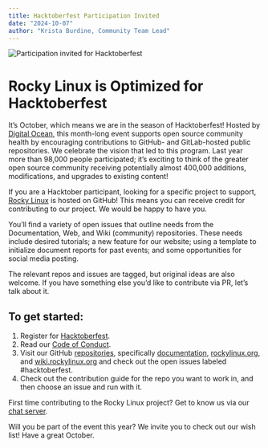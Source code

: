 ```yaml
---
title: Hacktoberfest Participation Invited
date: "2024-10-07"
author: "Krista Burdine, Community Team Lead"
---
```

![Participation invited for Hacktoberfest](/images/news/hacktoberfest24.png)

# Rocky Linux is Optimized for Hacktoberfest

It’s October, which means we are in the season of Hacktoberfest! Hosted by [Digital Ocean](https://www.digitalocean.com/), this month-long event supports open source community health by encouraging contributions to GitHub- and GitLab-hosted public repositories. We celebrate the vision that led to this program. Last year more than 98,000 people participated; it’s exciting to think of the greater open source community receiving potentially almost 400,000 additions, modifications, and upgrades to existing content!

If you are a Hacktober participant, looking for a specific project to support, [Rocky Linux](https://rockylinux.org) is hosted on GitHub! This means you can receive credit for contributing to our project. We would be happy to have you.

You’ll find a variety of open issues that outline needs from the Documentation, Web, and Wiki (community) repositories. These needs include desired tutorials; a new feature for our website; using a template to initialize document reports for past events; and some opportunities for social media posting.

The relevant repos and issues are tagged, but original ideas are also welcome. If you have something else you’d like to contribute via PR, let’s talk about it.

## To get started:

1. Register for [Hacktoberfest](https://hacktoberfest.com/).
2. Read our [Code of Conduct](https://rockylinux.org/about/coc).
3. Visit our GitHub [repositories](https://github.com/rocky-linux), specifically [documentation](https://github.com/rocky-linux/documentation), [ rockylinux.org](https://github.com/rocky-linux/rockylinux.org), and [wiki.rockylinux.org](https://github.com/rocky-linux/wiki.rockylinux.org) and check out the open issues labeled #hacktoberfest.
4. Check out the contribution guide for the repo you want to work in, and then choose an issue and run with it.

First time contributing to the Rocky Linux project? Get to know us via our [chat server](https://chat.rockylinux.org).

Will you be part of the event this year? We invite you to check out our wish list! Have a great October.
